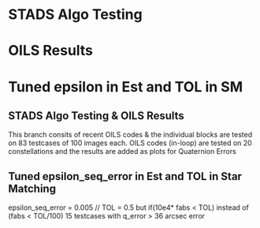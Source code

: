 # STADS Algo Testing
# OILS Results
# Tuned epsilon in Est and TOL in SM 

## STADS Algo Testing & OILS Results
This branch consits of recent OILS codes & the individual blocks are tested on 83 testcases of 100 images each. 
OILS codes (in-loop) are tested on 20 constellations and the results are added as plots for Quaternion Errors
## Tuned epsilon_seq_error in Est and TOL in Star Matching
epsilon_seq_error = 0.005 //
TOL = 0.5 but if(10e4* fabs < TOL) instead of (fabs < TOL/100)
15 testcases with q_error > 36 arcsec error
